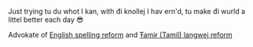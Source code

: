 Just trying tu du whot I kan, with đi knollej I hav ern'd, tu make đi wurld a littel better each day 😎

Advokate of [English spelling reform](https://github.com/jaigak/Klear-English) and [Ŧamiɍ (Tamil) langwej reform](https://github.com/jaigak/Naveena-Tamil)
